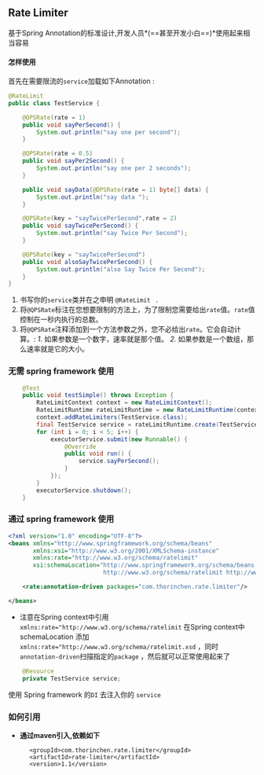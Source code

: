 ## Rate Limiter
基于Spring Annotation的标准设计,开发人员*(==甚至开发小白==)*使用起来相当容易
#### 怎样使用
首先在需要限流的`service`加载如下Annotation :
```java
@RateLimit
public class TestService {

    @QPSRate(rate = 1)
    public void sayPerSecond() {
        System.out.println("say one per second");
    }

    @QPSRate(rate = 0.5)
    public void sayPer2Second() {
        System.out.println("say one per 2 seconds");
    }

    public void sayData(@DPSRate(rate = 1) byte[] data) {
        System.out.println("say data ");
    }

    @QPSRate(key = "sayTwicePerSecond",rate = 2)
    public void sayTwicePerSecond() {
        System.out.println("say Twice Per Second");
    }

    @QPSRate(key = "sayTwicePerSecond")
    public void alsoSayTwicePerSecond() {
        System.out.println("also Say Twice Per Second");
    }
}
```
1. 书写你的`service`类并在之申明 `@RateLimit ` .
2. 将`@QPSRate`标注在您想要限制的方法上，为了限制您需要给出`rate`值。`rate`值控制在一秒内执行的总数。
3. 将`@QPSRate`注释添加到一个方法参数之外，您不必给出`rate`。它会自动计算。:
     *1.* 如果参数是一个数字，速率就是那个值。
     *2.* 如果参数是一个数组，那么速率就是它的大小。

### 无需 spring framework 使用
```java
    @Test
    public void testSimple() throws Exception {
        RateLimitContext context = new RateLimitContext();
        RateLimitRuntime rateLimitRuntime = new RateLimitRuntime(context);
        context.addRateLimiters(TestService.class);
        final TestService service = rateLimitRuntime.create(TestService.class);
        for (int i = 0; i < 5; i++) {
            executorService.submit(new Runnable() {
                @Override
                public void run() {
                    service.sayPerSecond();
                }
            });
        }
        executorService.shutdown();
    }
```
### 通过 spring framework 使用
```xml 
<?xml version="1.0" encoding="UTF-8"?>
<beans xmlns="http://www.springframework.org/schema/beans"
       xmlns:xsi="http://www.w3.org/2001/XMLSchema-instance"
       xmlns:rate="http://www.w3.org/schema/ratelimit"
       xsi:schemaLocation="http://www.springframework.org/schema/beans http://www.springframework.org/schema/beans/spring-beans.xsd
                           http://www.w3.org/schema/ratelimit http://www.w3.org/schema/ratelimit.xsd">

    <rate:annotation-driven packages="com.thorinchen.rate.limiter"/>

</beans>
```
- 注意在Spring context中引用 `xmlns:rate="http://www.w3.org/schema/ratelimit`
在Spring context中 schemaLocation 添加 `xmlns:rate="http://www.w3.org/schema/ratelimit.xsd` ，同时 `annotation-driven`扫描指定的`package` ，然后就可以正常使用起来了

```java
    @Resource
    private TestService service;
```
使用 Spring framework 的`DI` 去注入你的 `service`

### 如何引用
- **通过maven引入,依赖如下** 

```
      <groupId>com.thorinchen.rate.limiter</groupId>
      <artifactId>rate-limiter</artifactId>
      <version>1.1</version>
```